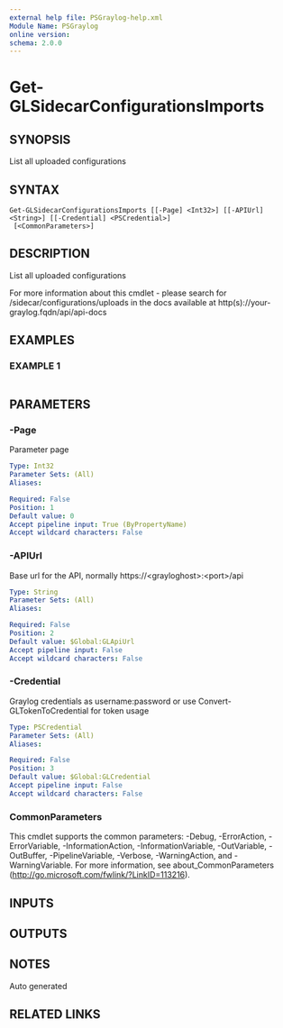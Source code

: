 ```yaml
---
external help file: PSGraylog-help.xml
Module Name: PSGraylog
online version:
schema: 2.0.0
---
```


# Get-GLSidecarConfigurationsImports

## SYNOPSIS
List all uploaded configurations

## SYNTAX

```
Get-GLSidecarConfigurationsImports [[-Page] <Int32>] [[-APIUrl] <String>] [[-Credential] <PSCredential>]
 [<CommonParameters>]
```

## DESCRIPTION
List all uploaded configurations


For more information about this cmdlet - please search for /sidecar/configurations/uploads in the docs available at http(s)://your-graylog.fqdn/api/api-docs

## EXAMPLES

### EXAMPLE 1
```

```

## PARAMETERS

### -Page
Parameter page

```yaml
Type: Int32
Parameter Sets: (All)
Aliases:

Required: False
Position: 1
Default value: 0
Accept pipeline input: True (ByPropertyName)
Accept wildcard characters: False
```

### -APIUrl
Base url for the API, normally https://\<grayloghost\>:\<port\>/api

```yaml
Type: String
Parameter Sets: (All)
Aliases:

Required: False
Position: 2
Default value: $Global:GLApiUrl
Accept pipeline input: False
Accept wildcard characters: False
```

### -Credential
Graylog credentials as username:password or use Convert-GLTokenToCredential for token usage

```yaml
Type: PSCredential
Parameter Sets: (All)
Aliases:

Required: False
Position: 3
Default value: $Global:GLCredential
Accept pipeline input: False
Accept wildcard characters: False
```

### CommonParameters
This cmdlet supports the common parameters: -Debug, -ErrorAction, -ErrorVariable, -InformationAction, -InformationVariable, -OutVariable, -OutBuffer, -PipelineVariable, -Verbose, -WarningAction, and -WarningVariable. For more information, see about_CommonParameters (http://go.microsoft.com/fwlink/?LinkID=113216).

## INPUTS

## OUTPUTS

## NOTES
Auto generated

## RELATED LINKS
